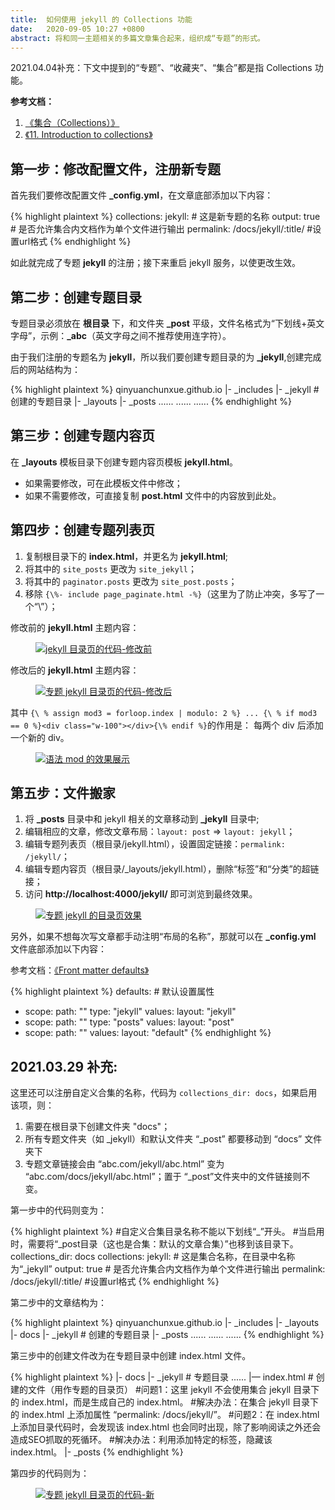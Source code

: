 ```yaml
---
title:  如何使用 jekyll 的 Collections 功能  
date:   2020-09-05 10:27 +0800
abstract: 将和同一主题相关的多篇文章集合起来，组织成“专题”的形式。
---
```


2021.04.04补充：下文中提到的“专题”、“收藏夹”、“集合”都是指 Collections 功能。

<p><strong>参考文档：</strong></p>

1. <a href="http://jekyllcn.com/docs/collections/">《集合（Collections）》</a>
2. <a href="https://learn.cloudcannon.com/jekyll/introduction-to-jekyll-collections/">《11. Introduction to collections》</a>

## 第一步：修改配置文件，注册新专题

首先我们要修改配置文件 <b>_config.yml</b>，在文章底部添加以下内容：

{% highlight plaintext %}
collections:
  jekyll: # 这是新专题的名称
    output: true  # 是否允许集合内文档作为单个文件进行输出
    permalink: /docs/jekyll/:title/ #设置url格式
{% endhighlight %}

如此就完成了专题 <b>jekyll</b> 的注册；接下来重启 jekyll 服务，以使更改生效。

## 第二步：创建专题目录

专题目录必须放在 <b>根目录</b> 下，和文件夹 <b>_post</b> 平级，文件名格式为“下划线+英文字母”，示例：<b>_abc</b>（英文字母之间不推荐使用连字符）。

由于我们注册的专题名为 <b>jekyll</b>，所以我们要创建专题目录的为 <b>_jekyll</b>,创建完成后的网站结构为：

{% highlight plaintext %}
qinyuanchunxue.github.io
    |- _includes
    |- _jekyll  # 创建的专题目录
    |- _layouts
    |- _posts
    ......
    ......
    ......
{% endhighlight %}

## 第三步：创建专题内容页
    
在 <b>_layouts</b> 模板目录下创建专题内容页模板 <b>jekyll.html</b>。
  * 如果需要修改，可在此模板文件中修改；
  * 如果不需要修改，可直接复制 <b>post.html</b> 文件中的内容放到此处。
  
## 第四步：创建专题列表页  

1. 复制根目录下的 <b>index.html</b>，并更名为 <b>jekyll.html</b>;
2. 将其中的 `site_posts` 更改为 `site_jekyll`；
3. 将其中的 `paginator.posts` 更改为 `site_post.posts`；
4. 移除 `{\%- include page_paginate.html -%}`（这里为了防止冲突，多写了一个“\”）；

修改前的 <b>jekyll.html</b> 主题内容：

<figure class="post-body-img-figure">
    <div class="row justify-content-center">
        <div class="col-12 col-lg-12">
            <a class="d-block" href="{{ site.baseurl | relative_url }}/assets/post/2020-09-05-how-to-use-jekyll-collections-function/jekyll-html-before.jpg">
                <img class="w-100" src="{{ site.baseurl | relative_url }}/assets/post/2020-09-05-how-to-use-jekyll-collections-function/jekyll-html-before.jpg" alt="jekyll 目录页的代码-修改前">
            </a>
        </div>
    </div>
</figure>

修改后的 <b>jekyll.html</b> 主题内容：

<figure class="post-body-img-figure">
    <div class="row justify-content-center">
        <div class="col-12 col-lg-12">
            <a class="d-block" href="{{ site.baseurl | relative_url }}/assets/post/2020-09-05-how-to-use-jekyll-collections-function/jekyll-html-after.jpg">
                <img class="w-100" src="{{ site.baseurl | relative_url }}/assets/post/2020-09-05-how-to-use-jekyll-collections-function/jekyll-html-after.jpg" alt="专题 jekyll 目录页的代码-修改后">
            </a>
        </div>
    </div>
</figure>

其中 `{\ % assign mod3 = forloop.index | modulo: 2 %} ... {\ % if mod3 == 0 %}<div class="w-100"></div>{\% endif %}`的作用是：
每两个 div 后添加一个新的 div。

<figure class="post-body-img-figure">
    <div class="row justify-content-center">
        <div class="col-12 col-lg-12">
            <a class="d-block" href="{{ site.baseurl | relative_url }}/assets/post/2020-09-05-how-to-use-jekyll-collections-function/jekyll-html-modulo.jpg">
                <img class="w-100" src="{{ site.baseurl | relative_url }}/assets/post/2020-09-05-how-to-use-jekyll-collections-function/jekyll-html-modulo.jpg" alt="语法 mod 的效果展示">
            </a>
        </div>
    </div>
</figure>

## 第五步：文件搬家

1. 将 <b>_posts</b> 目录中和 jekyll 相关的文章移动到 <b>_jekyll</b> 目录中;
2. 编辑相应的文章，修改文章布局：`layout: post` => `layout: jekyll`；
3. 编辑专题列表页（根目录/jekyll.html），设置固定链接：`permalink: /jekyll/`；
4. 编辑专题内容页（根目录/_layouts/jekyll.html），删除“标签”和“分类”的超链接；
5. 访问 <b>http://localhost:4000/jekyll/</b> 即可浏览到最终效果。

<figure class="post-body-img-figure">
    <div class="row justify-content-center">
        <div class="col-12 col-lg-12">
            <a class="d-block" href="{{ site.baseurl | relative_url }}/assets/post/2020-09-05-how-to-use-jekyll-collections-function/jekyll-html-end.jpg">
                <img class="w-100" src="{{ site.baseurl | relative_url }}/assets/post/2020-09-05-how-to-use-jekyll-collections-function/jekyll-html-end.jpg" alt="专题 jekyll 的目录页效果">
            </a>
        </div>
    </div>
</figure>

另外，如果不想每次写文章都手动注明“布局的名称”，那就可以在 <b>_config.yml</b> 文件底部添加以下内容：

参考文档：[《Front matter defaults》](https://jekyllrb.com/docs/step-by-step/09-collections/#front-matter-defaults")

{% highlight plaintext %}
defaults:   # 默认设置属性
  - scope:
      path: ""
      type: "jekyll"
    values:
      layout: "jekyll"
  - scope:
      path: ""
      type: "posts"
    values:
      layout: "post"
  - scope:
      path: ""
    values:
      layout: "default"
{% endhighlight %}

## 2021.03.29 补充:

这里还可以注册自定义合集的名称，代码为 `collections_dir: docs`，如果启用该项，则：

1. 需要在根目录下创建文件夹 "docs"；
2. 所有专题文件夹（如 _jekyll）和默认文件夹 “_post” 都要移动到 “docs” 文件夹下
3. 专题文章链接会由 “abc.com/jekyll/abc.html” 变为 “abc.com/docs/jekyll/abc.html”；置于 “_post”文件夹中的文件链接则不变。

第一步中的代码则变为：

{% highlight plaintext %}
#自定义合集目录名称不能以下划线“_”开头。
#当启用时，需要将“_post目录（这也是合集：默认的文章合集）”也移到该目录下。
collections_dir: docs
collections:
    jekyll: # 这是集合名称，在目录中名称为“_jekyll”
        output: true  # 是否允许集合内文档作为单个文件进行输出
        permalink: /docs/jekyll/:title/ #设置url格式
{% endhighlight %}

第二步中的文章结构为：

{% highlight plaintext %}
qinyuanchunxue.github.io
    |- _includes
    |- _layouts
    |- docs
        |- _jekyll  # 创建的专题目录
        |- _posts
    ......
    ......
    ......
{% endhighlight %}

第三步中的创建文件改为在专题目录中创建 index.html 文件。

{% highlight plaintext %}
|- docs
    |- _jekyll  # 专题目录
        ......
        |— index.html # 创建的文件（用作专题的目录页）
        #问题1：这里 jekyll 不会使用集合 jekyll 目录下的 index.html，而是生成自己的 index.html。
        #解决办法：在集合 jekyll 目录下的 index.html 上添加属性 “permalink: /docs/jekyll/”。
        #问题2：在 index.html 上添加目录代码时，会发现该 index.html 也会同时出现，除了影响阅读之外还会造成SEO抓取的死循环。
        #解决办法：利用添加特定的标签，隐藏该 index.html。
    |- _posts
{% endhighlight %}

第四步的代码则为：

<figure class="post-body-img-figure">
    <div class="row justify-content-center">
        <div class="col-12 col-lg-12">
            <a class="d-block" href="{{ site.baseurl | relative_url }}/assets/post/2020-09-05-how-to-use-jekyll-collections-function/jekyll-html-after-new.jpg">
                <img class="w-100" src="{{ site.baseurl | relative_url }}/assets/post/2020-09-05-how-to-use-jekyll-collections-function/jekyll-html-after-new.jpg" alt="专题 jekyll 目录页的代码-新">
            </a>
        </div>
    </div>
</figure>